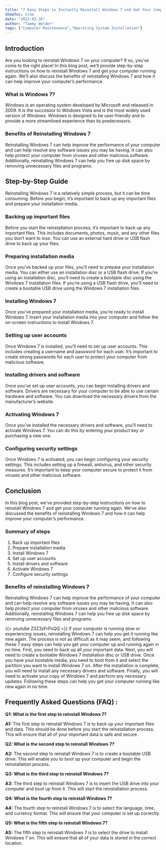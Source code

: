 ```yaml
---
title: "7 Easy Steps to Instantly Reinstall Windows 7 and Get Your Computer Running Again!"
ShowToc: true 
date: "2023-03-26"
author: "Tammy Welder" 
tags: ["Computer Maintenance","Operating System Installation"]
---
```

## Introduction
Are you looking to reinstall Windows 7 on your computer? If so, you’ve come to the right place! In this blog post, we’ll provide step-by-step instructions on how to reinstall Windows 7 and get your computer running again. We’ll also discuss the benefits of reinstalling Windows 7 and how it can help improve your computer’s performance. 

### What is Windows 7?
Windows  is an operating system developed by Microsoft and released in 2009. It is the successor to Windows Vista and is the most widely used version of Windows. Windows  is designed to be user-friendly and to provide a more streamlined experience than its predecessors. 

### Benefits of Reinstalling Windows 7
Reinstalling Windows 7 can help improve the performance of your computer and can help resolve any software issues you may be having. It can also help protect your computer from viruses and other malicious software. Additionally, reinstalling Windows 7 can help you free up disk space by removing unnecessary files and programs. 

## Step-by-Step Guide
Reinstalling Windows 7 is a relatively simple process, but it can be time consuming. Before you begin, it’s important to back up any important files and prepare your installation media. 

### Backing up important files
Before you start the reinstallation process, it’s important to back up any important files. This includes documents, photos, music, and any other files you don’t want to lose. You can use an external hard drive or USB flash drive to back up your files. 

### Preparing installation media
Once you’ve backed up your files, you’ll need to prepare your installation media. You can either use an installation disc or a USB flash drive. If you’re using an installation disc, you’ll need to create a bootable disc using the Windows 7 installation files. If you’re using a USB flash drive, you’ll need to create a bootable USB drive using the Windows 7 installation files. 

### Installing Windows 7
Once you’ve prepared your installation media, you’re ready to install Windows 7. Insert your installation media into your computer and follow the on-screen instructions to install Windows 7. 

### Setting up user accounts
Once Windows 7 is installed, you’ll need to set up user accounts. This includes creating a username and password for each user. It’s important to create strong passwords for each user to protect your computer from malicious software. 

### Installing drivers and software
Once you’ve set up user accounts, you can begin installing drivers and software. Drivers are necessary for your computer to be able to use certain hardware and software. You can download the necessary drivers from the manufacturer’s website. 

### Activating Windows 7
Once you’ve installed the necessary drivers and software, you’ll need to activate Windows 7. You can do this by entering your product key or purchasing a new one. 

### Configuring security settings
Once Windows 7 is activated, you can begin configuring your security settings. This includes setting up a firewall, antivirus, and other security measures. It’s important to keep your computer secure to protect it from viruses and other malicious software. 

## Conclusion
In this blog post, we’ve provided step-by-step instructions on how to reinstall Windows 7 and get your computer running again. We’ve also discussed the benefits of reinstalling Windows 7 and how it can help improve your computer’s performance. 

### Summary of steps
1. Back up important files
2. Prepare installation media
3. Install Windows 7
4. Set up user accounts
5. Install drivers and software
6. Activate Windows 7
7. Configure security settings

### Benefits of reinstalling Windows 7
Reinstalling Windows 7 can help improve the performance of your computer and can help resolve any software issues you may be having. It can also help protect your computer from viruses and other malicious software. Additionally, reinstalling Windows 7 can help you free up disk space by removing unnecessary files and programs.

{{< youtube Z3Z3zFrPxQQ >}} 
If your computer is running slow or experiencing issues, reinstalling Windows 7 can help you get it running like new again. The process is not as difficult as it may seem, and following these 7 easy steps can help you get your computer up and running again in no time. First, you need to back up all your important data. Next, you will need to create a bootable Windows 7 installation disc or USB drive. Once you have your bootable media, you need to boot from it and select the partition you want to install Windows 7 on. After the installation is complete, you will need to install any necessary drivers and software. Finally, you will need to activate your copy of Windows 7 and perform any necessary updates. Following these steps can help you get your computer running like new again in no time.

## Frequently Asked Questions (FAQ) :
**Q1: What is the first step to reinstall Windows 7?**

**A1:** The first step to reinstall Windows 7 is to back up your important files and data. This should be done before you start the reinstallation process. This will ensure that all of your important data is safe and secure. 

**Q2: What is the second step to reinstall Windows 7?**

**A2:** The second step to reinstall Windows 7 is to create a bootable USB drive. This will enable you to boot up your computer and begin the reinstallation process. 

**Q3: What is the third step to reinstall Windows 7?**

**A3:** The third step to reinstall Windows 7 is to insert the USB drive into your computer and boot up from it. This will start the reinstallation process. 

**Q4: What is the fourth step to reinstall Windows 7?**

**A4:** The fourth step to reinstall Windows 7 is to select the language, time, and currency format. This will ensure that your computer is set up correctly. 

**Q5: What is the fifth step to reinstall Windows 7?**

**A5:** The fifth step to reinstall Windows 7 is to select the drive to install Windows 7 on. This will ensure that all of your data is stored in the correct location.





